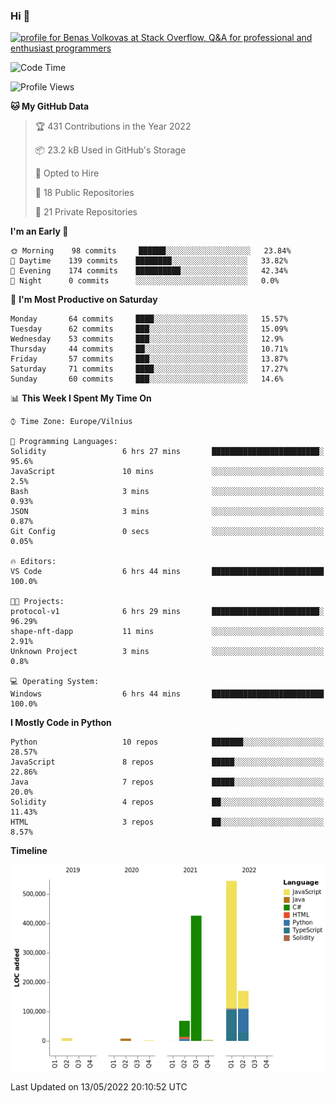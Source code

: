 ### Hi 👋
<a href="https://stackoverflow.com/users/14954249/benas-volkovas"><img src="https://stackoverflow.com/users/flair/14954249.png?theme=dark" width="208" height="58" alt="profile for Benas Volkovas at Stack Overflow, Q&amp;A for professional and enthusiast programmers" title="profile for Benas Volkovas at Stack Overflow, Q&amp;A for professional and enthusiast programmers"></a>

<!--START_SECTION:waka-->
![Code Time](http://img.shields.io/badge/Code%20Time-687%20hrs%208%20mins-blue)

![Profile Views](http://img.shields.io/badge/Profile%20Views-10-blue)

**🐱 My GitHub Data** 

> 🏆 431 Contributions in the Year 2022
 > 
> 📦 23.2 kB Used in GitHub's Storage 
 > 
> 💼 Opted to Hire
 > 
> 📜 18 Public Repositories 
 > 
> 🔑 21 Private Repositories  
 > 
**I'm an Early 🐤** 

```text
🌞 Morning    98 commits     ██████░░░░░░░░░░░░░░░░░░░   23.84% 
🌆 Daytime    139 commits    ████████░░░░░░░░░░░░░░░░░   33.82% 
🌃 Evening    174 commits    ██████████░░░░░░░░░░░░░░░   42.34% 
🌙 Night      0 commits      ░░░░░░░░░░░░░░░░░░░░░░░░░   0.0%

```
📅 **I'm Most Productive on Saturday** 

```text
Monday       64 commits     ████░░░░░░░░░░░░░░░░░░░░░   15.57% 
Tuesday      62 commits     ███░░░░░░░░░░░░░░░░░░░░░░   15.09% 
Wednesday    53 commits     ███░░░░░░░░░░░░░░░░░░░░░░   12.9% 
Thursday     44 commits     ██░░░░░░░░░░░░░░░░░░░░░░░   10.71% 
Friday       57 commits     ███░░░░░░░░░░░░░░░░░░░░░░   13.87% 
Saturday     71 commits     ████░░░░░░░░░░░░░░░░░░░░░   17.27% 
Sunday       60 commits     ███░░░░░░░░░░░░░░░░░░░░░░   14.6%

```


📊 **This Week I Spent My Time On** 

```text
⌚︎ Time Zone: Europe/Vilnius

💬 Programming Languages: 
Solidity                 6 hrs 27 mins       ████████████████████████░   95.6% 
JavaScript               10 mins             ░░░░░░░░░░░░░░░░░░░░░░░░░   2.5% 
Bash                     3 mins              ░░░░░░░░░░░░░░░░░░░░░░░░░   0.93% 
JSON                     3 mins              ░░░░░░░░░░░░░░░░░░░░░░░░░   0.87% 
Git Config               0 secs              ░░░░░░░░░░░░░░░░░░░░░░░░░   0.05%

🔥 Editors: 
VS Code                  6 hrs 44 mins       █████████████████████████   100.0%

🐱‍💻 Projects: 
protocol-v1              6 hrs 29 mins       ████████████████████████░   96.29% 
shape-nft-dapp           11 mins             ░░░░░░░░░░░░░░░░░░░░░░░░░   2.91% 
Unknown Project          3 mins              ░░░░░░░░░░░░░░░░░░░░░░░░░   0.8%

💻 Operating System: 
Windows                  6 hrs 44 mins       █████████████████████████   100.0%

```

**I Mostly Code in Python** 

```text
Python                   10 repos            ███████░░░░░░░░░░░░░░░░░░   28.57% 
JavaScript               8 repos             █████░░░░░░░░░░░░░░░░░░░░   22.86% 
Java                     7 repos             █████░░░░░░░░░░░░░░░░░░░░   20.0% 
Solidity                 4 repos             ██░░░░░░░░░░░░░░░░░░░░░░░   11.43% 
HTML                     3 repos             ██░░░░░░░░░░░░░░░░░░░░░░░   8.57%

```


**Timeline**

![Chart not found](https://raw.githubusercontent.com/BenasVolkovas/BenasVolkovas/main/charts/bar_graph.png) 


 Last Updated on 13/05/2022 20:10:52 UTC
<!--END_SECTION:waka-->
